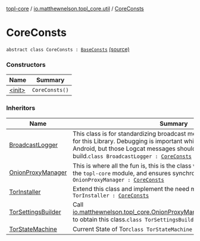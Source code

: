 [topl-core](../../index.md) / [io.matthewnelson.topl_core.util](../index.md) / [CoreConsts](./index.md)

# CoreConsts

`abstract class CoreConsts : `[`BaseConsts`](../../../topl-core-base/io.matthewnelson.topl_core_base/-base-consts/index.md) [(source)](https://github.com/05nelsonm/TorOnionProxyLibrary-Android/blob/master/topl-core/src/main/java/io/matthewnelson/topl_core/util/CoreConsts.kt#L27)

### Constructors

| Name | Summary |
|---|---|
| [&lt;init&gt;](-init-.md) | `CoreConsts()` |

### Inheritors

| Name | Summary |
|---|---|
| [BroadcastLogger](../../io.matthewnelson.topl_core.broadcaster/-broadcast-logger/index.md) | This class is for standardizing broadcast messages across all classes for this Library. Debugging is important while hacking on TOPL-Android, but those Logcat messages should **never** make it to a release build.`class BroadcastLogger : `[`CoreConsts`](./index.md) |
| [OnionProxyManager](../../io.matthewnelson.topl_core/-onion-proxy-manager/index.md) | This is where all the fun is, this is the class which acts as a gateway into the `topl-core` module, and ensures synchronicity is had.`class OnionProxyManager : `[`CoreConsts`](./index.md) |
| [TorInstaller](../-tor-installer/index.md) | Extend this class and implement the need methods.`abstract class TorInstaller : `[`CoreConsts`](./index.md) |
| [TorSettingsBuilder](../../io.matthewnelson.topl_core.settings/-tor-settings-builder/index.md) | Call [io.matthewnelson.topl_core.OnionProxyManager.getNewSettingsBuilder](../../io.matthewnelson.topl_core/-onion-proxy-manager/get-new-settings-builder.md) to obtain this class.`class TorSettingsBuilder : `[`CoreConsts`](./index.md) |
| [TorStateMachine](../../io.matthewnelson.topl_core.broadcaster/-tor-state-machine/index.md) | Current State of Tor`class TorStateMachine : `[`CoreConsts`](./index.md) |
